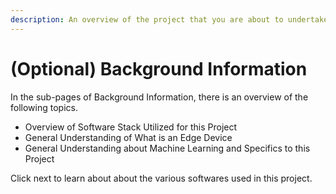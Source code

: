 ```yaml
---
description: An overview of the project that you are about to undertake.
---
```


# (Optional) Background Information

In the sub-pages of Background Information, there is an overview of the following topics.

* Overview of Software Stack Utilized for this Project
* General Understanding of What is an Edge Device
* General Understanding about Machine Learning and Specifics to this Project

Click next to learn about about the various softwares used in this project.

